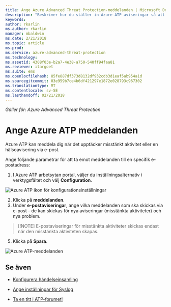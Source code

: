```yaml
---
title: Ange Azure Advanced Threat Protection-meddelanden | Microsoft Docs
description: "Beskriver hur du ställer in Azure ATP aviseringar så att du meddelas när misstänkta aktiviteter identifieras."
keywords: 
author: rkarlin
ms.author: rkarlin
manager: mbaldwin
ms.date: 2/21/2018
ms.topic: article
ms.prod: 
ms.service: azure-advanced-threat-protection
ms.technology: 
ms.assetid: 4308f03e-b2a7-4e38-a750-540ff94faa81
ms.reviewer: itargoet
ms.suite: ems
ms.openlocfilehash: 85fe887df373d8132df932cdb3d1eaf5ab954a1d
ms.sourcegitcommit: 03e959b7ce4b6df421297e1872e028793c967302
ms.translationtype: MT
ms.contentlocale: sv-SE
ms.lasthandoff: 02/21/2018
---
```

*Gäller för: Azure Advanced Threat Protection*


# <a name="set-azure-atp-notifications"></a>Ange Azure ATP meddelanden

Azure ATP kan meddela dig när det upptäcker misstänkt aktivitet eller en hälsoavisering via e-post. 

Ange följande parametrar för att ta emot meddelanden till en specifik e-postadress:


1. I Azure ATP arbetsytan portal, väljer du inställningsalternativ i verktygsfältet och välj **Configuration**.

![Azure ATP ikon för konfigurationsinställningar](media/atp-config-menu.png)

2. Klicka på **meddelanden**.
3. Under **e-postaviseringar**, ange vilka meddelanden som ska skickas via e-post - de kan skickas för nya aviseringar (misstänkta aktiviteter) och nya problem. 
 
 >  [!NOTE]
 >   E-postaviseringar för misstänkta aktiviteter skickas endast när den misstänkta aktiviteten skapas.

5. Klicka på **Spara**.

 ![Azure ATP-meddelanden](media/atp-notifications.png)



## <a name="see-also"></a>Se även

- [Konfigurera händelseinsamling](configure-event-collection.md)

- [Ange inställningar för Syslog](setting-syslog.md)
- [Ta en titt i ATP-forumet!](https://aka.ms/azureatpcommunity)